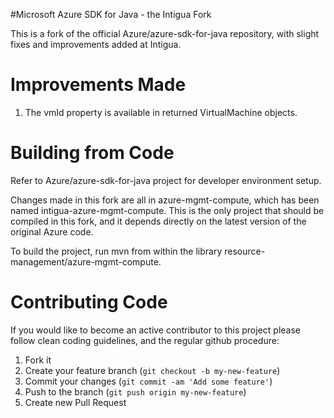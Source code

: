 #Microsoft Azure SDK for Java - the Intigua Fork

This is a fork of the official Azure/azure-sdk-for-java repository, with slight fixes and improvements added at Intigua.


# Improvements Made

1. The vmId property is available in returned VirtualMachine objects.


# Building from Code

Refer to Azure/azure-sdk-for-java project for developer environment setup.

Changes made in this fork are all in azure-mgmt-compute, which has been named intigua-azure-mgmt-compute.
This is the only project that should be compiled in this fork, and it depends directly on the latest version of the original Azure code.

To build the project, run mvn from within the library resource-management/azure-mgmt-compute.


# Contributing Code

If you would like to become an active contributor to this project please follow clean coding guidelines, and the regular github procedure:

1. Fork it
2. Create your feature branch (`git checkout -b my-new-feature`)
3. Commit your changes (`git commit -am 'Add some feature'`)
4. Push to the branch (`git push origin my-new-feature`)
5. Create new Pull Request

